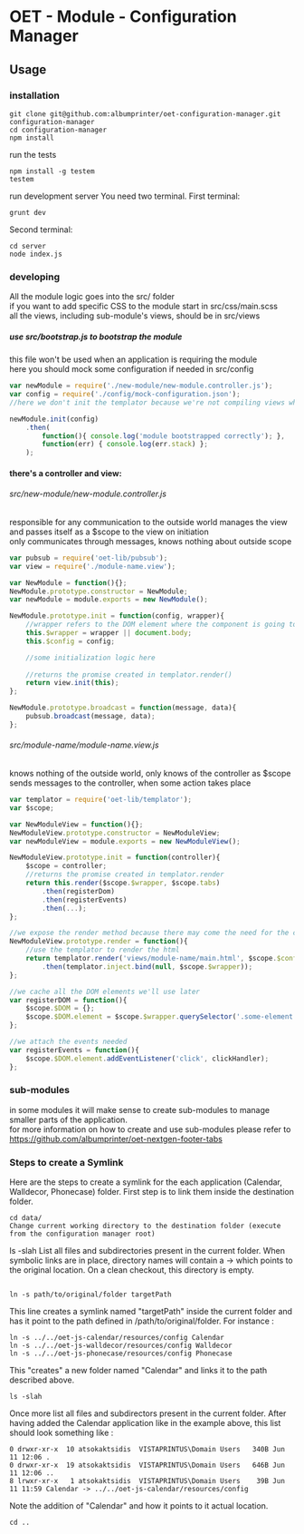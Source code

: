 # OET - Module - Configuration Manager

## Usage

### installation
```
git clone git@github.com:albumprinter/oet-configuration-manager.git configuration-manager
cd configuration-manager
npm install
```
run the tests
```
npm install -g testem
testem
```
run development server
You need two terminal.
First terminal:
```
grunt dev
```
Second terminal:
```
cd server
node index.js
```
### developing

All the module logic goes into the src/ folder  
if you want to add specific CSS to the module start in src/css/main.scss  
all the views, including sub-module's views, should be in src/views  
##### use src/bootstrap.js to bootstrap the module 
this file won't be used when an application is requiring the module  
here you should mock some configuration if needed in src/config
```javascript
var newModule = require('./new-module/new-module.controller.js');  
var config = require('./config/mock-configuration.json');
//here we don't init the templator because we're not compiling views while developing modules

newModule.init(config)
    .then(
        function(){ console.log('module bootstrapped correctly'); },
        function(err) { console.log(err.stack) };
    );
```

#### there's a controller and view:
###### src/new-module/new-module.controller.js
responsible for any communication to the outside world  manages the view and passes itself as a $scope to the view on initiation  
only communicates through messages, knows nothing about outside scope
```javascript
var pubsub = require('oet-lib/pubsub');
var view = require('./module-name.view');

var NewModule = function(){};
NewModule.prototype.constructor = NewModule;
var newModule = module.exports = new NewModule();

NewModule.prototype.init = function(config, wrapper){
    //wrapper refers to the DOM element where the component is going to be rendered
    this.$wrapper = wrapper || document.body;
    this.$config = config;

    //some initialization logic here
    
    //returns the promise created in templator.render()
    return view.init(this);
};

NewModule.prototype.broadcast = function(message, data){
    pubsub.broadcast(message, data);
};
```
###### src/module-name/module-name.view.js
knows nothing of the outside world, only knows of the controller as $scope  
sends messages to the controller, when some action takes place  

```javascript
var templator = require('oet-lib/templator');
var $scope;

var NewModuleView = function(){};
NewModuleView.prototype.constructor = NewModuleView;
var newModuleView = module.exports = new NewModuleView();

NewModuleView.prototype.init = function(controller){
    $scope = controller;
    //returns the promise created in templator.render
    return this.render($scope.$wrapper, $scope.tabs)
        .then(registerDom)
        .then(registerEvents)
        .then(...);
};

//we expose the render method because there may come the need for the controller to render it again
NewModuleView.prototype.render = function(){
    //use the templator to render the html
    return templator.render('views/module-name/main.html', $scope.$config)
        .then(templator.inject.bind(null, $scope.$wrapper));
};

//we cache all the DOM elements we'll use later
var registerDOM = function(){
    $scope.$DOM = {};
    $scope.$DOM.element = $scope.$wrapper.querySelector('.some-element');
};

//we attach the events needed
var registerEvents = function(){
    $scope.$DOM.element.addEventListener('click', clickHandler);
};
```

### sub-modules
in some modules it will make sense to create sub-modules to manage smaller parts of the application.  
for more information on how to create and use sub-modules please refer to https://github.com/albumprinter/oet-nextgen-footer-tabs

### Steps to create a Symlink
Here are the steps to create a symlink for the each application (Calendar, Walldecor, Phonecase) folder. First step is to link them inside the destination folder.
```
cd data/
Change current working directory to the destination folder (execute from the configuration manager root)
```
ls -slah
List all files and subdirectories present in the current folder. When symbolic links are in place, directory names will contain a -> which points to the original location. On a clean checkout, this directory is empty.
```

ln -s path/to/original/folder targetPath
```
This line creates a symlink named "targetPath" inside the current folder and has it point to the path defined in /path/to/original/folder. For instance :
```
ln -s ../../oet-js-calendar/resources/config Calendar
ln -s ../../oet-js-walldecor/resources/config Walldecor
ln -s ../../oet-js-phonecase/resources/config Phonecase
```
This "creates" a new folder named "Calendar" and links it to the path described above.
```
ls -slah
```
Once more list all files and subdirectors present in the current folder. After having added the Calendar application like in the example above, this list should look something like :
```
0 drwxr-xr-x  10 atsokaktsidis  VISTAPRINTUS\Domain Users   340B Jun 11 12:06 .
0 drwxr-xr-x  19 atsokaktsidis  VISTAPRINTUS\Domain Users   646B Jun 11 12:06 ..
8 lrwxr-xr-x   1 atsokaktsidis  VISTAPRINTUS\Domain Users    39B Jun 11 11:59 Calendar -> ../../oet-js-calendar/resources/config
```
Note the addition of "Calendar" and how it points to it actual location.
```
cd ..
```